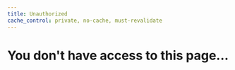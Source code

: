 ```yaml
---
title: Unauthorized
cache_control: private, no-cache, must-revalidate
---
```


# You don't have access to this page...